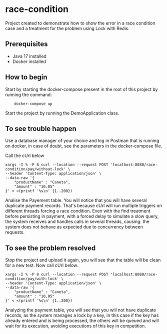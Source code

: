 # race-condition

Project created to demonstrate how to show the error in a race condition case and a treatment for the problem using Lock with Redis.

## Prerequisites

* Java 17 installed
* Docker installed

## How to begin

Start by starting the docker-compose present in the root of this project by running the command:

```
    docker-compose up
```

Start the project by running the DemoApplication class.

## To see trouble happen

Use a database manager of your choice and log in Postman that is running on docker, in case of doubt, see the parameters in the docker-compose file.

Call the cUrl below 

````
xargs -I % -P 8 curl --location --request POST 'localhost:8080/race-condition/pay/without-lock' \
--header 'Content-Type: application/json' \
--data-raw '{
    "productName" : "Caneta",
    "amount" : "10.05"
}' < <(printf '%s\n' {1..200})
````

Analise the Payement table. You will notice that you will have several duplicate payment records. That's because cUrl will run multiple triggers on different threads forcing a race condition. Even with the find treatment before persisting in payment, with a forced delay to simulate a slow query, the system receives and handles calls in several threads, causing. the system does not behave as expected due to concurrency between requests.

## To see the problem resolved

Stop the project and upload it again, you will see that the table will be clean for a new test. Now call cUrl below.

````
xargs -I % -P 8 curl --location --request POST 'localhost:8080/race-condition/pay/with-lock' \
--header 'Content-Type: application/json' \
--data-raw '{
    "productName" : "Caneta",
    "amount" : "10.05"
}' < <(printf '%s\n' {1..200})
````

Analyzing the payment table, you will see that you will not have duplicate records, as the system manages a lock by a key, in this case if the key has already entered and is being processed, the others will be queued and will wait for its execution, avoiding executions of this key in competition.






